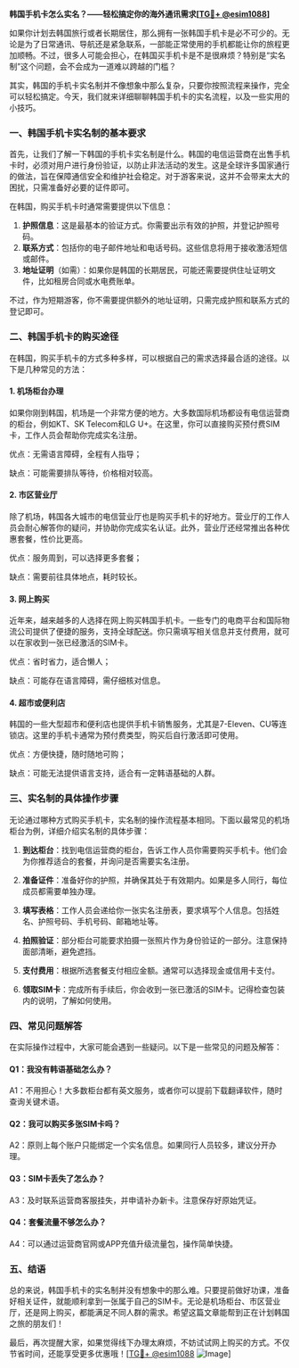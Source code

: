 **韩国手机卡怎么实名？——轻松搞定你的海外通讯需求[[TG💪+ @esim1088](https://t.me/s/esim1088)]**

如果你计划去韩国旅行或者长期居住，那么拥有一张韩国手机卡是必不可少的。无论是为了日常通讯、导航还是紧急联系，一部能正常使用的手机都能让你的旅程更加顺畅。不过，很多人可能会担心，在韩国买手机卡是不是很麻烦？特别是“实名制”这个问题，会不会成为一道难以跨越的门槛？

其实，韩国的手机卡实名制并不像想象中那么复杂，只要你按照流程来操作，完全可以轻松搞定。今天，我们就来详细聊聊韩国手机卡的实名流程，以及一些实用的小技巧。

### 一、韩国手机卡实名制的基本要求

首先，让我们了解一下韩国的手机卡实名制是什么。韩国的电信运营商在出售手机卡时，必须对用户进行身份验证，以防止非法活动的发生。这是全球许多国家通行的做法，旨在保障通信安全和维护社会稳定。对于游客来说，这并不会带来太大的困扰，只需准备好必要的证件即可。

在韩国，购买手机卡时通常需要提供以下信息：

1. **护照信息**：这是最基本的验证方式。你需要出示有效的护照，并登记护照号码。
2. **联系方式**：包括你的电子邮件地址和电话号码。这些信息将用于接收激活短信或邮件。
3. **地址证明**（如需）：如果你是韩国的长期居民，可能还需要提供住址证明文件，比如租房合同或水电费账单。

不过，作为短期游客，你不需要提供额外的地址证明，只需完成护照和联系方式的登记即可。

### 二、韩国手机卡的购买途径

在韩国，购买手机卡的方式多种多样，可以根据自己的需求选择最合适的途径。以下是几种常见的方法：

#### 1. 机场柜台办理

如果你刚到韩国，机场是一个非常方便的地方。大多数国际机场都设有电信运营商的柜台，例如KT、SK Telecom和LG U+。在这里，你可以直接购买预付费SIM卡，工作人员会帮助你完成实名注册。

优点：无需语言障碍，全程有人指导；

缺点：可能需要排队等待，价格相对较高。

#### 2. 市区营业厅

除了机场，韩国各大城市的电信营业厅也是购买手机卡的好地方。营业厅的工作人员会耐心解答你的疑问，并协助你完成实名认证。此外，营业厅还经常推出各种优惠套餐，性价比更高。

优点：服务周到，可以选择更多套餐；

缺点：需要前往具体地点，耗时较长。

#### 3. 网上购买

近年来，越来越多的人选择在网上购买韩国手机卡。一些专门的电商平台和国际物流公司提供了便捷的服务，支持全球配送。你只需填写相关信息并支付费用，就可以在家收到一张已经激活的SIM卡。

优点：省时省力，适合懒人；

缺点：可能存在语言障碍，需仔细核对信息。

#### 4. 超市或便利店

韩国的一些大型超市和便利店也提供手机卡销售服务，尤其是7-Eleven、CU等连锁店。这里的手机卡通常为预付费类型，购买后自行激活即可使用。

优点：方便快捷，随时随地可购；

缺点：可能无法提供语言支持，适合有一定韩语基础的人群。

### 三、实名制的具体操作步骤

无论通过哪种方式购买手机卡，实名制的操作流程基本相同。下面以最常见的机场柜台为例，详细介绍实名制的具体步骤：

1. **到达柜台**：找到电信运营商的柜台，告诉工作人员你需要购买手机卡。他们会为你推荐适合的套餐，并询问是否需要实名注册。

2. **准备证件**：准备好你的护照，并确保其处于有效期内。如果是多人同行，每位成员都需要单独办理。

3. **填写表格**：工作人员会递给你一张实名注册表，要求填写个人信息。包括姓名、护照号码、手机号码、邮箱地址等。

4. **拍照验证**：部分柜台可能要求拍摄一张照片作为身份验证的一部分。注意保持面部清晰，避免遮挡。

5. **支付费用**：根据所选套餐支付相应金额。通常可以选择现金或信用卡支付。

6. **领取SIM卡**：完成所有手续后，你会收到一张已激活的SIM卡。记得检查包装内的说明，了解如何使用。

### 四、常见问题解答

在实际操作过程中，大家可能会遇到一些疑问。以下是一些常见的问题及解答：

#### Q1：我没有韩语基础怎么办？
A1：不用担心！大多数柜台都有英文服务，或者你可以提前下载翻译软件，随时查询关键术语。

#### Q2：我可以购买多张SIM卡吗？
A2：原则上每个账户只能绑定一个实名信息。如果同行人员较多，建议分开办理。

#### Q3：SIM卡丢失了怎么办？
A3：及时联系运营商客服挂失，并申请补办新卡。注意保存好原始凭证。

#### Q4：套餐流量不够怎么办？
A4：可以通过运营商官网或APP充值升级流量包，操作简单快捷。

### 五、结语

总的来说，韩国手机卡的实名制并没有想象中的那么难。只要提前做好功课，准备好相关证件，就能顺利拿到一张属于自己的SIM卡。无论是机场柜台、市区营业厅，还是网上购买，都能满足不同人群的需求。希望这篇文章能帮到正在计划韩国之旅的朋友们！

最后，再次提醒大家，如果觉得线下办理太麻烦，不妨试试网上购买的方式。不仅节省时间，还能享受更多优惠哦！[[TG💪+ @esim1088](https://t.me/s/esim1088) ![Image](https://i.postimg.cc/4NQfJmqS/Snipaste-2025-05-13-00-14-12.png)]